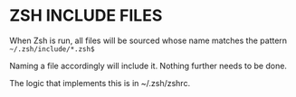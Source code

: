 ZSH INCLUDE FILES
=================

When Zsh is run, all files will be sourced whose name matches the pattern
`~/.zsh/include/*.zsh$`

Naming a file accordingly will include it.  Nothing further needs to be done.

The logic that implements this is in ~/.zsh/zshrc.
